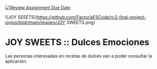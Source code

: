 [![Review Assignment Due Date](https://classroom.github.com/assets/deadline-readme-button-24ddc0f5d75046c5622901739e7c5dd533143b0c8e959d652212380cedb1ea36.svg)](https://classroom.github.com/a/xq5TwZF7)

![JOY SEEETS](https://github.com/FactoriaF5Code/rc2-final-project-joyjos/blob/main/images/JOY SWEETS.png)
# JOY SWEETS :: Dulces Emociones

Las personas interesadas en recetas de dulces van a poder consultar la aplicación.
